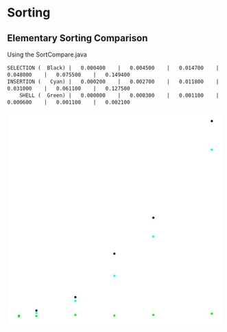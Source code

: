 # Sorting


## Elementary Sorting Comparison
Using the SortCompare.java

```
SELECTION (  Black)	|	0.000400	|	0.004500	|	0.014700	|	0.048000	|	0.075500	|	0.149400	
INSERTION (   Cyan)	|	0.000200	|	0.002700	|	0.011800	|	0.031000	|	0.061100	|	0.127500	
    SHELL (  Green)	|	0.000000	|	0.000300	|	0.001100	|	0.000600	|	0.001100	|	0.002100
```       

![Elementary Sortings Comparison](./assets/elementary_sort_compare.jpg)
